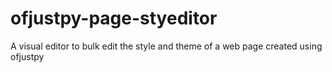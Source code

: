 # ofjustpy-page-styeditor
A visual editor to bulk edit the style and theme of a web page created using ofjustpy

